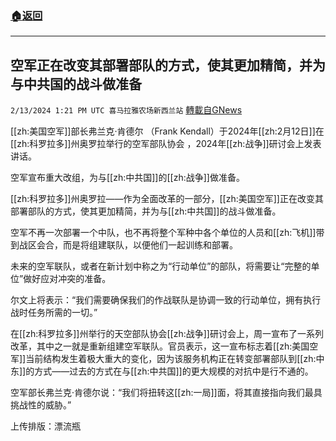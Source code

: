 ###  [:house:返回](README.md)
---


## 空军正在改变其部署部队的方式，使其更加精简，并为与中共国的战斗做准备
`2/13/2024 1:21 PM UTC 喜马拉雅农场新西兰站` [轉載自GNews](https://gnews.org/articles/2302782)

[[zh:美国空军]]部长弗兰克·肯德尔 （Frank Kendall）于2024年[[zh:2月12日]]在[[zh:科罗拉多]]州奥罗拉举行的空军部队协会 ，2024年[[zh:战争]]研讨会上发表讲话。

空军宣布重大改组，为与[[zh:中共国]]的[[zh:战争]]做准备。

[[zh:科罗拉多]]州奥罗拉——作为全面改革的一部分，[[zh:美国空军]]正在改变其部署部队的方式，使其更加精简，并为与[[zh:中共国]]的战斗做准备。

空军不再一次部署一个中队，也不再将整个军种中各个单位的人员和[[zh:飞机]]带到战区会合，而是将组建联队，以便他们一起训练和部署。

未来的空军联队，或者在新计划中称之为“行动单位”的部队，将需要让“完整的单位”做好应对冲突的准备。

​​​​​​​​​​​尔文上将表示：“我们需要确保我们的作战联队是协调一致的行动单位，拥有执行战时任务所需的一切。”

在[[zh:科罗拉多]]州举行的天空部队协会[[zh:战争]]研讨会上，周一宣布了一系列改革，其中之一就是重新组建空军联队。官员表示，这一宣布标志着[[zh:美国空军]]当前结构发生着极大重大的变化，因为该服务机构正在转变部署部队到[[zh:中东]]的方式——过去的方式在与[[zh:中共国]]的更大规模的对抗中是行不通的。

空军部长弗兰克·肯德尔说：“我们将扭转这[[zh:一局]]面，将其直接指向我们最具挑战性的威胁。”

上传排版：漂流瓶
